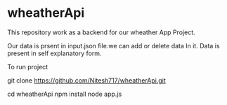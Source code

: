 # wheatherApi

This repository work as a backend for our wheather App
Project.

Our data is prsent in input.json file.we can add or delete data
In it. Data is present in self explanatory form.

To run project


git clone https://github.com/Nitesh717/wheatherApi.git

cd wheatherApi
npm install
node app.js

